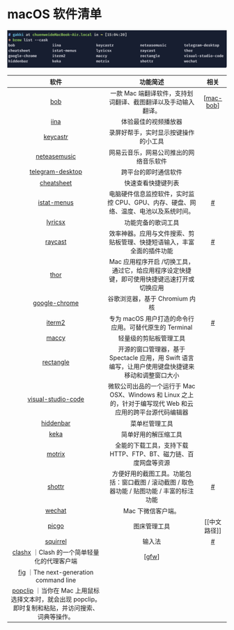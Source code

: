 # macOS 软件清单

![](https://raw.githubusercontent.com/chuenwei0129/my-picgo-repo/master/mac/casks.png)

|                                                                 软件                                                                  |                                                  功能简述                                                  |                       相关                       |
| :-----------------------------------------------------------------------------------------------------------------------------------: | :--------------------------------------------------------------------------------------------------------: | :----------------------------------------------: |
|                                                [bob](https://github.com/ripperhe/Bob)                                                 |                       一款 Mac 端翻译软件，支持划词翻译、截图翻译以及手动输入翻译。                        |                   [[mac-bob]]                    |
|                                                 [iina](https://github.com/iina/iina)                                                  |                                            体验最佳的视频播放器                                            |
|                                           [keycastr](https://github.com/keycastr/keycastr)                                            |                                    录屏好帮手，实时显示按键操作的小工具                                    |
|                                           [neteasemusic](https://music.163.com/#/download)                                            |                                   网易云音乐，网易公司推出的网络音乐软件                                   |
|                                          [telegram-desktop](https://telegram.org/?setln=en)                                           |                                            跨平台的即时通信软件                                            |
|                                        [cheatsheet](https://www.mediaatelier.com/CheatSheet/)                                         |                                             快速查看快捷键列表                                             |
|                                           [istat-menus](https://bjango.com/mac/istatmenus/)                                           |            电脑硬件信息监控软件，实时监控 CPU、GPU、内存、硬盘、网络、温度、电池以及系统时间。             |   [#](https://www.jianshu.com/p/1345a10331cb)    |
|                                             [lyricsx](https://github.com/ddddxxx/LyricsX)                                             |                                             功能完备的歌词工具                                             |
|                                                  [raycast](https://www.raycast.com/)                                                  |                   效率神器。应用与文件搜索、剪贴板管理、快捷短语输入，丰富全面的插件功能                   | [#](https://www.youtube.com/watch?v=KL0unqxkcDA) |
|                                                [thor](https://github.com/gbammc/Thor)                                                 |         Mac 应用程序开启 /切换工具，通过它，给应用程序设定快捷键，即可使用快捷键迅速打开或切换应用         |
|                                       [google-chrome](https://www.google.cn/intl/zh-CN/chrome/)                                       |                                       谷歌浏览器，基于 Chromium 内核                                       |
|                                                     [iterm2](https://iterm2.com/)                                                     |                           专为 macOS 用户打造的命令行应用。可替代原生的 Terminal                           | [#](https://juejin.cn/post/6917659162025394183)  |
|                                               [maccy](https://github.com/p0deje/Maccy)                                                |                                           轻量级的剪贴板管理工具                                           |
|                                          [rectangle](https://github.com/rxhanson/Rectangle)                                           |     开源的窗口管理器，基于 Spectacle 应用，用 Swift 语言编写，让用户使用键盘快捷键来移动和调整窗口大小     |
|                                         [visual-studio-code](https://code.visualstudio.com/)                                          | 微软公司出品的一个运行于 Mac OSX、Windows 和 Linux 之上的，针对于编写现代 Web 和云应用的跨平台源代码编辑器 |
|                                           [hiddenbar](https://github.com/dwarvesf/hidden/)                                            |                                               菜单栏管理工具                                               |
|                                                 [keka](https://github.com/aonez/Keka)                                                 |                                            简单好用的解压缩工具                                            |
|                                             [motrix](https://github.com/agalwood/Motrix)                                              |                       全能的下载工具，支持下载 HTTP、FTP、BT、磁力链、百度网盘等资源                       |
|                                                     [shottr](https://shottr.cc/)                                                      |         方便好用的截图工具。功能包括：窗口截图 / 滚动截图 / 取色器功能 / 贴图功能 / 丰富的标注功能         |        [#](https://sspai.com/post/71485)         |
|                                            [wechat](https://mac.weixin.qq.com/?lang=zh_CN)                                            |                                             Mac 下微信客户端。                                             |
|                                             [picgo](https://github.com/Molunerfinn/PicGo)                                             |                                                图床管理工具                                                |                   [[中文路径]]                   |
|                                               [squirrel](https://github.com/ssnhd/rime)                                               |                                                   输入法                                                   |     [#](https://ssnhd.com/2022/01/06/rime/)      |
|                         [clashx](https://github.com/yichengchen/clashX) ｜Clash 的一个简单轻量化的代理客户端                          |                                                  [[gfw]]                                                   |
|                                       [fig](https://fig.io) ｜The next-generation command line                                        |                                                                                                            |
| [popclip](https://pilotmoon.com/popclip/) ｜当你在 Mac 上用鼠标选择文本时，就会出现 popclip。即时复制和粘贴，并访问搜索、词典等操作。 |                                                                                                            |

[//begin]: # "Autogenerated link references for markdown compatibility"
[mac-bob]: mac-bob.md "我是如何使用 Bob 的"
[picgo]: ../../notes/picgo.md "PicGo 图床设置"
[gfw]: ../../notes/gfw.md "越过长城，走向世界"
[//end]: # "Autogenerated link references"
